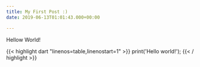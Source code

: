 ```yaml
---
title: My First Post :)
date: 2019-06-13T01:01:43.000+00:00

---
```

Hellow World!

{{< highlight dart "linenos=table,linenostart=1" >}}
print('Hello world!');
{{< / highlight >}}